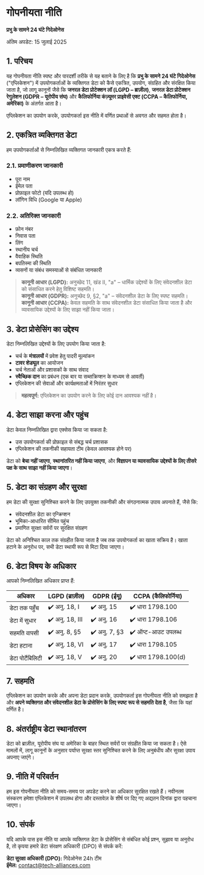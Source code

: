 # गोपनीयता नीति

**प्रभु के सामने 24 घंटे गिदेओनेस**

अंतिम अपडेट: 15 जुलाई 2025

## 1. परिचय

यह गोपनीयता नीति स्पष्ट और पारदर्शी तरीके से यह बताने के लिए है कि **प्रभु के सामने 24 घंटे गिदेओनेस** ("एप्लिकेशन") में उपयोगकर्ताओं के व्यक्तिगत डेटा को कैसे एकत्रित, उपयोग, संग्रहित और संरक्षित किया जाता है, जो लागू कानूनों जैसे कि **जनरल डेटा प्रोटेक्शन लॉ (LGPD – ब्राज़ील)**, **जनरल डेटा प्रोटेक्शन रेगुलेशन (GDPR – यूरोपीय संघ)** और **कैलिफोर्निया कंज़्यूमर प्राइवेसी एक्ट (CCPA – कैलिफोर्निया, अमेरिका)** के अंतर्गत आता है।

एप्लिकेशन का उपयोग करके, उपयोगकर्ता इस नीति में वर्णित प्रथाओं से अवगत और सहमत होता है।

## 2. एकत्रित व्यक्तिगत डेटा

हम उपयोगकर्ताओं से निम्नलिखित व्यक्तिगत जानकारी एकत्र करते हैं:

### 2.1. प्रमाणीकरण जानकारी

- पूरा नाम  
- ईमेल पता  
- प्रोफ़ाइल फोटो (यदि उपलब्ध हो)  
- लॉगिन विधि (Google या Apple)

### 2.2. अतिरिक्त जानकारी

- फ़ोन नंबर  
- निवास पता  
- लिंग  
- स्थानीय चर्च  
- वैवाहिक स्थिति  
- बपतिस्मा की स्थिति  
- व्यसनों या संबंध समस्याओं से संबंधित जानकारी

> **कानूनी आधार (LGPD):** अनुच्छेद 11, खंड II, "a" – धार्मिक उद्देश्यों के लिए संवेदनशील डेटा को संसाधित करने हेतु विशिष्ट सहमति।  
> **कानूनी आधार (GDPR):** अनुच्छेद 9, §2, "a" – संवेदनशील डेटा के लिए स्पष्ट सहमति।  
> **कानूनी आधार (CCPA):** केवल सहमति के साथ संवेदनशील डेटा संसाधित किया जाता है और व्यावसायिक उद्देश्यों के लिए साझा नहीं किया जाता।

## 3. डेटा प्रोसेसिंग का उद्देश्य

डेटा निम्नलिखित उद्देश्यों के लिए उपयोग किया जाता है:

- चर्च के **मंत्रालयों** में प्रवेश हेतु पादरी मूल्यांकन  
- **टावर शेड्यूल** का आयोजन  
- चर्च नेताओं और प्रशासकों के साथ संवाद  
- **स्वैच्छिक दान** का प्रबंधन (एक बार या सब्सक्रिप्शन के माध्यम से आवर्ती)  
- एप्लिकेशन की सेवाओं और कार्यक्षमताओं में निरंतर सुधार

> **महत्वपूर्ण:** एप्लिकेशन का उपयोग करने के लिए कोई दान आवश्यक नहीं है।

## 4. डेटा साझा करना और पहुंच

डेटा केवल निम्नलिखित द्वारा एक्सेस किया जा सकता है:

- उस उपयोगकर्ता की प्रोफ़ाइल से संबद्ध चर्च प्रशासक  
- एप्लिकेशन की तकनीकी सहायता टीम (केवल आवश्यक होने पर)

डेटा को **बेचा नहीं जाएगा**, **स्थानांतरित नहीं किया जाएगा**, और **विज्ञापन या व्यावसायिक उद्देश्यों के लिए तीसरे पक्ष के साथ साझा नहीं किया जाएगा**।

## 5. डेटा का संग्रहण और सुरक्षा

हम डेटा की सुरक्षा सुनिश्चित करने के लिए उपयुक्त तकनीकी और संगठनात्मक उपाय अपनाते हैं, जैसे कि:

- संवेदनशील डेटा का एन्क्रिप्शन  
- भूमिका-आधारित सीमित पहुंच  
- प्रमाणित सुरक्षा सर्वरों पर सुरक्षित संग्रहण

डेटा को अनिश्चित काल तक संग्रहीत किया जाता है जब तक उपयोगकर्ता का खाता सक्रिय है। खाता हटाने के अनुरोध पर, सभी डेटा स्थायी रूप से मिटा दिया जाएगा।

## 6. डेटा विषय के अधिकार

आपको निम्नलिखित अधिकार प्राप्त हैं:

|अधिकार|LGPD (ब्राज़ील)|GDPR (ईयू)|CCPA (कैलिफोर्निया)|
|--|--|--|--|
| डेटा तक पहुँच |✔️ अनु. 18, I |✔️ अनु. 15 |✔️ धारा 1798.100 |
| डेटा में सुधार |✔️ अनु. 18, III |✔️ अनु. 16 |✔️ धारा 1798.106 |
| सहमति वापसी |✔️ अनु. 8, §5 |✔️ अनु. 7, §3 |✔️ ऑप्ट-आउट उपलब्ध |
| डेटा हटाना |✔️ अनु. 18, VI |✔️ अनु. 17 |✔️ धारा 1798.105 |
| डेटा पोर्टेबिलिटी |✔️ अनु. 18, V |✔️ अनु. 20 |✔️ धारा 1798.100(d) |

## 7. सहमति

एप्लिकेशन का उपयोग करके और अपना डेटा प्रदान करके, उपयोगकर्ता इस गोपनीयता नीति को समझता है और **अपने व्यक्तिगत और संवेदनशील डेटा के प्रोसेसिंग के लिए स्पष्ट रूप से सहमति देता है**, जैसा कि यहां वर्णित है।

## 8. अंतर्राष्ट्रीय डेटा स्थानांतरण

डेटा को ब्राज़ील, यूरोपीय संघ या अमेरिका के बाहर स्थित सर्वरों पर संग्रहीत किया जा सकता है। ऐसे मामलों में, लागू कानूनों के अनुसार पर्याप्त सुरक्षा स्तर सुनिश्चित करने के लिए अनुबंधीय और सुरक्षा उपाय अपनाए जाएंगे।

## 9. नीति में परिवर्तन

हम इस गोपनीयता नीति को समय-समय पर अपडेट करने का अधिकार सुरक्षित रखते हैं। नवीनतम संस्करण हमेशा एप्लिकेशन में उपलब्ध होगा और दस्तावेज़ के शीर्ष पर दिए गए अद्यतन दिनांक द्वारा पहचाना जाएगा।

## 10. संपर्क

यदि आपके पास इस नीति या आपके व्यक्तिगत डेटा के प्रोसेसिंग से संबंधित कोई प्रश्न, सुझाव या अनुरोध है, तो कृपया हमारे डेटा संरक्षण अधिकारी (DPO) से संपर्क करें:

**डेटा सुरक्षा अधिकारी (DPO):** गिदेओनेस 24h टीम  
**ईमेल:** contact@tech-alliances.com
